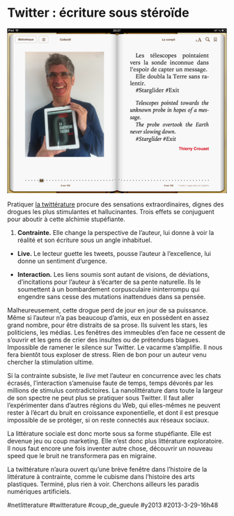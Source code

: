 # Twitter : écriture sous stéroïde

![](_i/compil2.png)

Pratiquer [la twittérature](../../page/la-quatrieme-theorie/la-quatrieme-theorie-liens) procure des sensations extraordinaires, dignes des drogues les plus stimulantes et hallucinantes. Trois effets se conjuguent pour aboutir à cette alchimie stupéfiante.
1. **Contrainte.** Elle change la perspective de l’auteur, lui donne à voir la réalité et son écriture sous un angle inhabituel.

- **Live.** Le lecteur guette les tweets, pousse l’auteur à l’excellence, lui donne un sentiment d’urgence.

- **Interaction.** Les liens soumis sont autant de visions, de déviations, d’incitations pour l’auteur à s’écarter de sa pente naturelle. Ils le soumettent à un bombardement corpusculaire ininterrompu qui engendre sans cesse des mutations inattendues dans sa pensée.

Malheureusement, cette drogue perd de jour en jour de sa puissance. Même si l’auteur n’a pas beaucoup d’amis, eux en possèdent en assez grand nombre, pour être distraits de sa prose. Ils suivent les stars, les politiciens, les médias. Les fenêtres des immeubles d’en face ne cessent de s’ouvrir et les gens de crier des insultes ou de prétendues blagues. Impossible de ramener le silence sur Twitter. Le vacarme s’amplifie. Il nous fera bientôt tous exploser de stress. Rien de bon pour un auteur venu chercher la stimulation ultime.

Si la contrainte subsiste, le *live* met l’auteur en concurrence avec les chats écrasés, l’interaction s’amenuise faute de temps, temps dévorés par les millions de stimulus contradictoires. La nanolittérature dans toute la largeur de son spectre ne peut plus se pratiquer sous Twitter. Il faut aller l’expérimenter dans d’autres régions du Web, qui elles-mêmes ne peuvent rester à l’écart du bruit en croissance exponentielle, et dont il est presque impossible de se protéger, si on reste connectés aux réseaux sociaux.

La littérature sociale est donc morte sous sa forme stupéfiante. Elle est devenue jeu ou coup marketing. Elle n’est donc plus littérature exploratoire. Il nous faut encore une fois inventer autre chose, découvrir un nouveau speed que le bruit ne transformera pas en migraine.

La twittérature n’aura ouvert qu’une brève fenêtre dans l’histoire de la littérature à contrainte, comme le cubisme dans l’histoire des arts plastiques. Terminé, plus rien à voir. Cherchons ailleurs les paradis numériques artificiels.

#netlitterature #twitterature #coup_de_gueule #y2013 #2013-3-29-16h48
